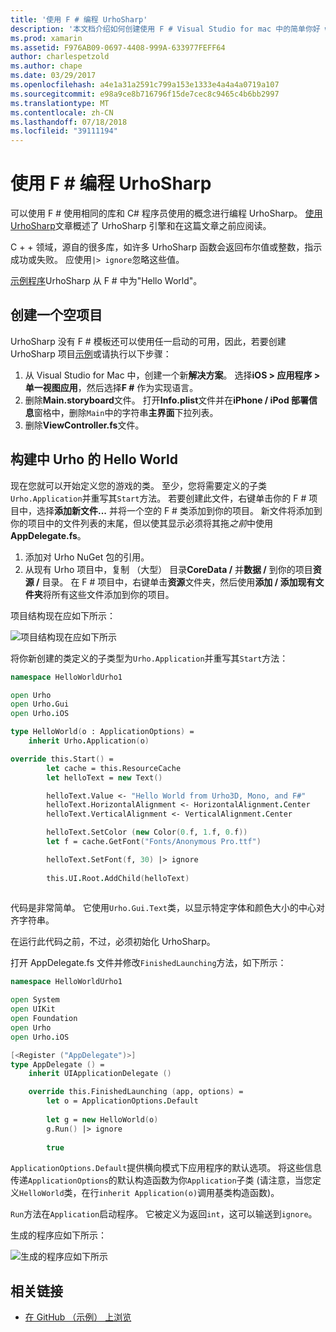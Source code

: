 ```yaml
---
title: '使用 F # 编程 UrhoSharp'
description: '本文档介绍如何创建使用 F # Visual Studio for mac 中的简单你好 world UrhoSharp 应用程序'
ms.prod: xamarin
ms.assetid: F976AB09-0697-4408-999A-633977FEFF64
author: charlespetzold
ms.author: chape
ms.date: 03/29/2017
ms.openlocfilehash: a4e1a31a2591c799a153e1333e4a4a4a0719a107
ms.sourcegitcommit: e98a9ce8b716796f15de7cec8c9465c4b6bb2997
ms.translationtype: MT
ms.contentlocale: zh-CN
ms.lasthandoff: 07/18/2018
ms.locfileid: "39111194"
---
```

# <a name="programming-urhosharp-with-f"></a>使用 F # 编程 UrhoSharp

可以使用 F # 使用相同的库和 C# 程序员使用的概念进行编程 UrhoSharp。 [使用 UrhoSharp](~/graphics-games/urhosharp/using.md)文章概述了 UrhoSharp 引擎和在这篇文章之前应阅读。

C + + 领域，源自的很多库，如许多 UrhoSharp 函数会返回布尔值或整数，指示成功或失败。 应使用`|> ignore`忽略这些值。

[示例程序](https://github.com/xamarin/recipes/tree/master/cross-platform/urho/urho-fsharp/HelloWorldUrhoFsharp)UrhoSharp 从 F # 中为"Hello World"。

## <a name="creating-an-empty-project"></a>创建一个空项目

UrhoSharp 没有 F # 模板还可以使用任一启动的可用，因此，若要创建 UrhoSharp 项目[示例](https://github.com/xamarin/recipes/tree/master/cross-platform/urho/urho-fsharp/HelloWorldUrhoFsharp)或请执行以下步骤：

1. 从 Visual Studio for Mac 中，创建一个新**解决方案**。 选择**iOS > 应用程序 > 单一视图应用**，然后选择**F #** 作为实现语言。 
1. 删除**Main.storyboard**文件。 打开**Info.plist**文件并在**iPhone / iPod 部署信息**窗格中，删除`Main`中的字符串**主界面**下拉列表。
1. 删除**ViewController.fs**文件。

## <a name="building-hello-world-in-urho"></a>构建中 Urho 的 Hello World

现在您就可以开始定义您的游戏的类。 至少，您将需要定义的子类`Urho.Application`并重写其`Start`方法。 若要创建此文件，右键单击你的 F # 项目中，选择**添加新文件...** 并将一个空的 F # 类添加到你的项目。 新文件将添加到你的项目中的文件列表的末尾，但以使其显示必须将其拖*之前*中使用**AppDelegate.fs**。

1. 添加对 Urho NuGet 包的引用。
1. 从现有 Urho 项目中，复制 （大型） 目录**CoreData /** 并**数据 /** 到你的项目**资源 /** 目录。 在 F # 项目中，右键单击**资源**文件夹，然后使用**添加 / 添加现有文件夹**将所有这些文件添加到你的项目。

项目结构现在应如下所示：

![](fsharp-images/solutionpane.png "项目结构现在应如下所示")

将你新创建的类定义的子类型为`Urho.Application`并重写其`Start`方法：

```fsharp
namespace HelloWorldUrho1

open Urho
open Urho.Gui
open Urho.iOS

type HelloWorld(o : ApplicationOptions) =
    inherit Urho.Application(o) 

override this.Start() = 
        let cache = this.ResourceCache
        let helloText = new Text()

        helloText.Value <- "Hello World from Urho3D, Mono, and F#"
        helloText.HorizontalAlignment <- HorizontalAlignment.Center
        helloText.VerticalAlignment <- VerticalAlignment.Center

        helloText.SetColor (new Color(0.f, 1.f, 0.f))
        let f = cache.GetFont("Fonts/Anonymous Pro.ttf")

        helloText.SetFont(f, 30) |> ignore
                  
        this.UI.Root.AddChild(helloText)
            
```

代码是非常简单。 它使用`Urho.Gui.Text`类，以显示特定字体和颜色大小的中心对齐字符串。 

在运行此代码之前，不过，必须初始化 UrhoSharp。 

打开 AppDelegate.fs 文件并修改`FinishedLaunching`方法，如下所示：

```fsharp
namespace HelloWorldUrho1

open System
open UIKit
open Foundation
open Urho
open Urho.iOS

[<Register ("AppDelegate")>]
type AppDelegate () =
    inherit UIApplicationDelegate ()

    override this.FinishedLaunching (app, options) =
        let o = ApplicationOptions.Default
     
        let g = new HelloWorld(o)
        g.Run() |> ignore
       
        true
```

`ApplicationOptions.Default`提供横向模式下应用程序的默认选项。 将这些信息传递`ApplicationOptions`的默认构造函数为你`Application`子类 (请注意，当您定义`HelloWorld`类，在行`inherit Application(o)`调用基类构造函数)。 

`Run`方法在`Application`启动程序。 它被定义为返回`int`，这可以输送到`ignore`。 

生成的程序应如下所示：

![](fsharp-images/helloworldfsharp.png "生成的程序应如下所示")








## <a name="related-links"></a>相关链接

- [在 GitHub （示例） 上浏览](https://github.com/xamarinhttps://developer.xamarin.com/recipes/tree/master/cross-platform/urho/urho-fsharp/HelloWorldUrhoFsharp)

